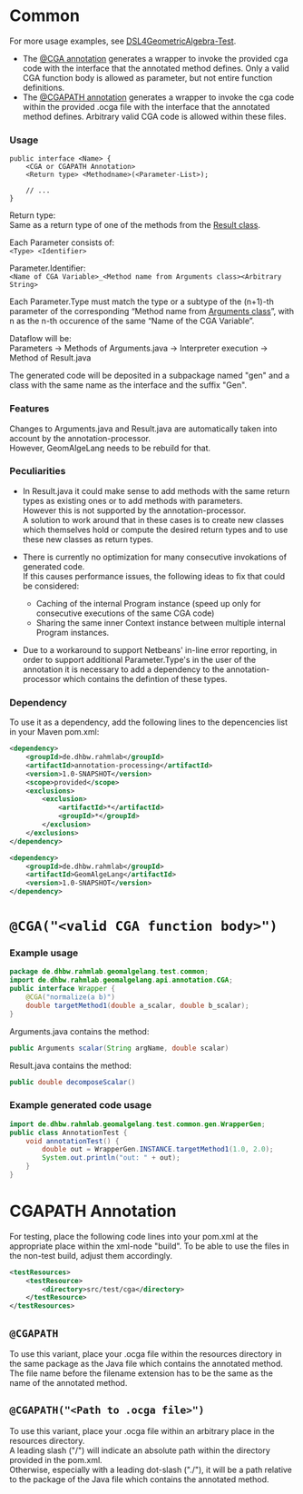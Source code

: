 # Common
For more usage examples, see [DSL4GeometricAlgebra-Test](../DSL4GeometricAlgebra-Test/).

- The [@CGA annotation](#cgavalid-cga-function-body) generates a wrapper to invoke the provided cga code with the interface that the annotated method defines. Only a valid CGA function body is allowed as parameter, but not entire function definitions.
- The [@CGAPATH annotation](#cgapath-annotation) generates a wrapper to invoke the cga code within the provided .ocga file with the interface that the annotated method defines. Arbitrary valid CGA code is allowed within these files.


### Usage
```
public interface <Name> {
	<CGA or CGAPATH Annotation>
	<Return type> <Methodname>(<Parameter-List>);

	// ...
}
```

Return type: \
Same as a return type of one of the methods from the [Result class](../GeomAlgeLang/src/main/java/de/dhbw/rahmlab/geomalgelang/api/Result.java).

Each Parameter consists of: \
`<Type> <Identifier>`

Parameter.Identifier: \
`<Name of CGA Variable>_<Method name from Arguments class><Arbitrary String>`

Each Parameter.Type must match the type or a subtype of the (n+1)-th parameter of the corresponding “Method name from [Arguments class](../GeomAlgeLang/src/main/java/de/dhbw/rahmlab/geomalgelang/api/Arguments.java)”, with n as the n-th occurence of the same “Name of the CGA Variable”.

Dataflow will be: \
Parameters -> Methods of Arguments.java -> Interpreter execution -> Method of Result.java

The generated code will be deposited in a subpackage named "gen" and a class with the same name as the interface and the suffix "Gen".


### Features
Changes to Arguments.java and Result.java are automatically taken into account by the annotation-processor. \
However, GeomAlgeLang needs to be rebuild for that.


### Peculiarities
- In Result.java it could make sense to add methods with the same return types as existing ones or to add methods with parameters. \
However this is not supported by the annotation-processor. \
A solution to work around that in these cases is to create new classes which themselves hold or compute the desired return types and to use these new classes as return types.

- There is currently no optimization for many consecutive invokations of generated code. \
If this causes performance issues, the following ideas to fix that could be considered:
	- Caching of the internal Program instance (speed up only for consecutive executions of the same CGA code)
	- Sharing the same inner Context instance between multiple internal Program instances.

- Due to a workaround to support Netbeans' in-line error reporting, in order to support additional Parameter.Type's in the user of the annotation it is necessary to add a dependency to the annotation-processor which contains the defintion of these types.


### Dependency
To use it as a dependency, add the following lines to the depencencies list in your Maven pom.xml:
```xml
<dependency>
	<groupId>de.dhbw.rahmlab</groupId>
	<artifactId>annotation-processing</artifactId>
	<version>1.0-SNAPSHOT</version>
	<scope>provided</scope>
	<exclusions>
		<exclusion>
			<artifactId>*</artifactId>
			<groupId>*</groupId>
		</exclusion>
	</exclusions>
</dependency>

<dependency>
	<groupId>de.dhbw.rahmlab</groupId>
	<artifactId>GeomAlgeLang</artifactId>
	<version>1.0-SNAPSHOT</version>
</dependency>
```


# `@CGA("<valid CGA function body>")`
### Example usage
```java
package de.dhbw.rahmlab.geomalgelang.test.common;
import de.dhbw.rahmlab.geomalgelang.api.annotation.CGA;
public interface Wrapper {
	@CGA("normalize(a b)")
	double targetMethod1(double a_scalar, double b_scalar);
}
```

Arguments.java contains the method:
```java
public Arguments scalar(String argName, double scalar)
```

Result.java contains the method:
```java
public double decomposeScalar()
```


### Example generated code usage
```java
import de.dhbw.rahmlab.geomalgelang.test.common.gen.WrapperGen;
public class AnnotationTest {
	void annotationTest() {
		double out = WrapperGen.INSTANCE.targetMethod1(1.0, 2.0);
		System.out.println("out: " + out);
	}
}
```


# CGAPATH Annotation
For testing, place the following code lines into your pom.xml at the appropriate place within the xml-node "build". To be able to use the files in the non-test build, adjust them accordingly.
```xml
<testResources>
	<testResource>
		<directory>src/test/cga</directory>
	</testResource>
</testResources>
```


## `@CGAPATH`
To use this variant, place your .ocga file within the resources directory in the same package as the Java file which contains the annotated method. \
The file name before the filename extension has to be the same as the name of the annotated method.


## `@CGAPATH("<Path to .ocga file>")`
To use this variant, place your .ocga file within an arbitrary place in the resources directory. \
A leading slash ("/") will indicate an absolute path within the directory provided in the pom.xml. \
Otherwise, especially with a leading dot-slash ("./"), it will be a path relative to the package of the Java file which contains the annotated method.

